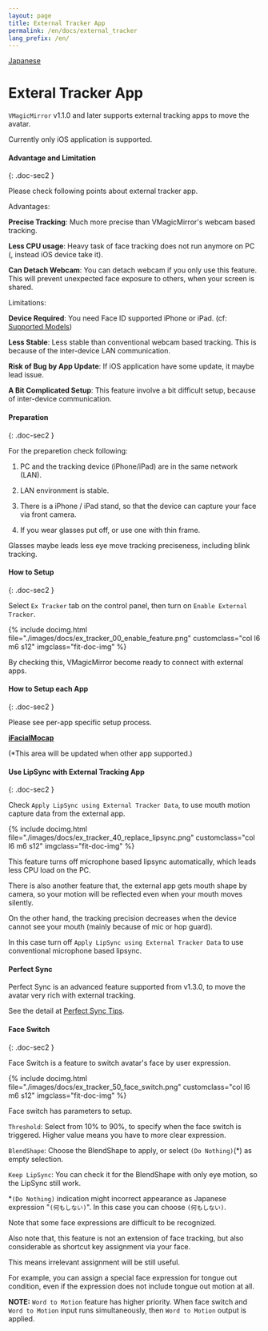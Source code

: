 ```yaml
---
layout: page
title: External Tracker App
permalink: /en/docs/external_tracker
lang_prefix: /en/
---
```


[Japanese](../../docs/external_tracker)

# Exteral Tracker App

`VMagicMirror` v1.1.0 and later supports external tracking apps to move the avatar.

Currently only iOS application is supported.


#### Advantage and Limitation
{: .doc-sec2 }

Please check following points about external tracker app.

Advantages:

**Precise Tracking**: Much more precise than VMagicMirror's webcam based tracking.

**Less CPU usage**: Heavy task of face tracking does not run anymore on PC (, instead iOS device take it).

**Can Detach Webcam**: You can detach webcam if you only use this feature. This will prevent unexpected face exposure to others, when your screen is shared.

Limitations:

**Device Required**: You need Face ID supported iPhone or iPad. (cf: [Supported Models](https://support.apple.com/en-us/HT209183))

**Less Stable**: Less stable than conventional webcam based tracking. This is because of the inter-device LAN communication.

**Risk of Bug by App Update**: If iOS application have some update, it maybe lead issue.

**A Bit Complicated Setup**: This feature involve a bit difficult setup, because of inter-device communication.

#### Preparation
{: .doc-sec2 }

For the preparetion check following:

1. PC and the tracking device (iPhone/iPad) are in the same network (LAN).

2. LAN environment is stable.

3. There is a iPhone / iPad stand, so that the device can capture your face via front camera.

4. If you wear glasses put off, or use one with thin frame.

Glasses maybe leads less eye move tracking preciseness, including blink tracking.


#### How to Setup
{: .doc-sec2 }

Select `Ex Tracker` tab on the control panel, then turn on `Enable External Tracker`.

<div class="row">
{% include docimg.html file="./images/docs/ex_tracker_00_enable_feature.png" customclass="col l6 m6 s12" imgclass="fit-doc-img" %}
</div>

By checking this, VMagicMirror become ready to connect with external apps.

#### How to Setup each App
{: .doc-sec2 }

Please see per-app specific setup process.

**[iFacialMocap](./external_tracker_ifacialmocap)**

(*This area will be updated when other app supported.)


#### Use LipSync with External Tracking App
{: .doc-sec2 }

Check `Apply LipSync using External Tracker Data`, to use mouth motion capture data from the external app.

<div class="row">
{% include docimg.html file="./images/docs/ex_tracker_40_replace_lipsync.png" customclass="col l6 m6 s12" imgclass="fit-doc-img" %}
</div>

This feature turns off microphone based lipsync automatically, which leads less CPU load on the PC.

There is also another feature that, the external app gets mouth shape by camera, so your motion will be reflected even when your mouth moves silently.


On the other hand, the tracking precision decreases when the device cannot see your mouth (mainly because of mic or hop guard).

In this case turn off `Apply LipSync using External Tracker Data` to use conventional microphone based lipsync.

#### Perfect Sync

Perfect Sync is an advanced feature supported from v1.3.0, to move the avatar very rich with external tracking.

See the detail at [Perfect Sync Tips](../tips/perfect_sync).


#### Face Switch
{: .doc-sec2 }

Face Switch is a feature to switch avatar's face by user expression.

<div class="row">
{% include docimg.html file="./images/docs/ex_tracker_50_face_switch.png" customclass="col l6 m6 s12" imgclass="fit-doc-img" %}
</div>

Face switch has parameters to setup.

`Threshold`: Select from 10% to 90%, to specify when the face switch is triggered. Higher value means you have to more clear expression.

`BlendShape`: Choose the BlendShape to apply, or select `(Do Nothing)`(*) as empty selection.

`Keep LipSync`: You can check it for the BlendShape with only eye motion, so the LipSync still work.

*`(Do Nothing)` indication might incorrect appearance as Japanese expression "`(何もしない)`". In this case you can choose `(何もしない)`.

Note that some face expressions are difficult to be recognized.

Also note that, this feature is not an extension of face tracking, but also considerable as shortcut key assignment via your face.

This means irrelevant assignment will be still useful.

For example, you can assign a special face expression for tongue out condition, even if the expression does not include tongue out motion at all.


**NOTE:** `Word to Motion` feature has higher priority. When face switch and `Word to Motion` input runs simultaneously, then `Word to Motion` output is applied.

